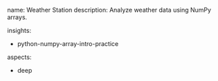 name: Weather Station
description: Analyze weather data using NumPy arrays.

insights:
  - python-numpy-array-intro-practice

aspects:
  - deep